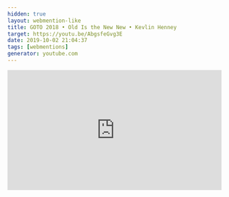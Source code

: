 ```yaml
---
hidden: true
layout: webmention-like
title: GOTO 2018 • Old Is the New New • Kevlin Henney
target: https://youtu.be/AbgsfeGvg3E
date: 2019-10-02 21:04:37
tags: [webmentions]
generator: youtube.com
---
```







<div style="width: 480px; height: 270px; overflow: hidden; position: relative;"><iframe frameborder="0" scrolling="no" seamless="seamless" webkitallowfullscreen="webkitAllowFullScreen" mozallowfullscreen="mozallowfullscreen" allowfullscreen="allowfullscreen" id="okplayer" width="480" height="270" src="http://youtube.com/embed/AbgsfeGvg3E" style="position: absolute; top: 0px; left: 0px; width: 480px; height: 270px;"></iframe></div>
